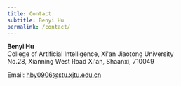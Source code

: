 ```yaml
---
title: Contact
subtitle: Benyi Hu
permalink: /contact/
---
```

**Benyi Hu**  
College of Artificial Intelligence, Xi'an Jiaotong University  
No.28, Xianning West Road 
Xi'an, Shaanxi, 710049

Email: [hby0906@stu.xjtu.edu.cn](mailto:hby0906@stu.xjtu.edu.cn)  
